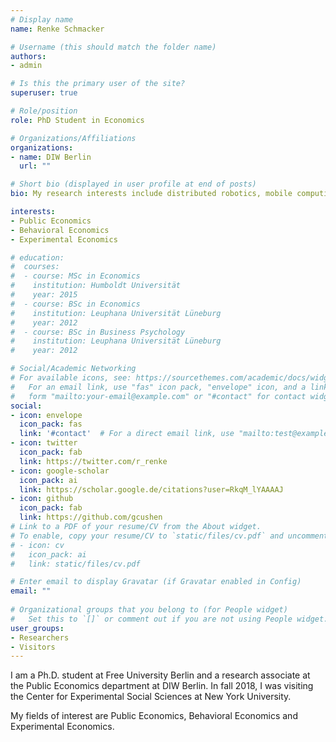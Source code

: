 ```yaml
---
# Display name
name: Renke Schmacker

# Username (this should match the folder name)
authors:
- admin

# Is this the primary user of the site?
superuser: true

# Role/position
role: PhD Student in Economics

# Organizations/Affiliations
organizations:
- name: DIW Berlin
  url: ""

# Short bio (displayed in user profile at end of posts)
bio: My research interests include distributed robotics, mobile computing and programmable matter.

interests:
- Public Economics
- Behavioral Economics
- Experimental Economics

# education:
#  courses:
#  - course: MSc in Economics
#    institution: Humboldt Universität
#    year: 2015
#  - course: BSc in Economics
#    institution: Leuphana Universität Lüneburg
#    year: 2012
#  - course: BSc in Business Psychology
#    institution: Leuphana Universität Lüneburg
#    year: 2012

# Social/Academic Networking
# For available icons, see: https://sourcethemes.com/academic/docs/widgets/#icons
#   For an email link, use "fas" icon pack, "envelope" icon, and a link in the
#   form "mailto:your-email@example.com" or "#contact" for contact widget.
social:
- icon: envelope
  icon_pack: fas
  link: '#contact'  # For a direct email link, use "mailto:test@example.org".
- icon: twitter
  icon_pack: fab
  link: https://twitter.com/r_renke
- icon: google-scholar
  icon_pack: ai
  link: https://scholar.google.de/citations?user=RkqM_lYAAAAJ
- icon: github
  icon_pack: fab
  link: https://github.com/gcushen
# Link to a PDF of your resume/CV from the About widget.
# To enable, copy your resume/CV to `static/files/cv.pdf` and uncomment the lines below.  
# - icon: cv
#   icon_pack: ai
#   link: static/files/cv.pdf

# Enter email to display Gravatar (if Gravatar enabled in Config)
email: ""
  
# Organizational groups that you belong to (for People widget)
#   Set this to `[]` or comment out if you are not using People widget.  
user_groups:
- Researchers
- Visitors
---
```


I am a Ph.D. student at Free University Berlin and a research associate at the Public Economics department at DIW Berlin. In fall 2018, I was visiting the Center for Experimental Social Sciences at New York University.

My fields of interest are Public Economics, Behavioral Economics and Experimental Economics.
